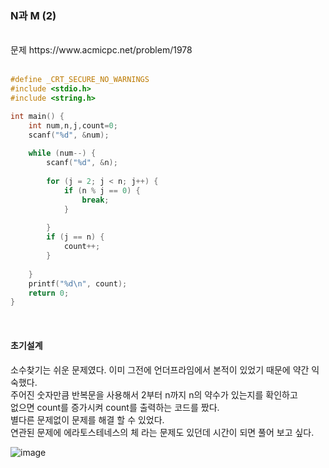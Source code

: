 ### N과 M (2)

<br>
문제 https://www.acmicpc.net/problem/1978
<br>
<br>

```C
#define _CRT_SECURE_NO_WARNINGS
#include <stdio.h>
#include <string.h> 

int main() {
	int num,n,j,count=0;
	scanf("%d", &num);
	
	while (num--) {
		scanf("%d", &n);
		
		for (j = 2; j < n; j++) {
			if (n % j == 0) {
				break;
			}
			
		}
		if (j == n) {
			count++;
		}
		
	}
	printf("%d\n", count);
	return 0;
}
```

<br>

#### 초기설계
소수찾기는 쉬운 문제였다. 이미 그전에 언더프라임에서 본적이 있었기 때문에 약간 익숙했다.<br>
주어진 숫자만큼 반복문을 사용해서 2부터 n까지 n의 약수가 있는지를 확인하고<br>
없으면 count를 증가시켜 count를 출력하는 코드를 짰다.<br>
별다른 문제없이 문제를 해결 할 수 있었다. <br>
연관된 문제에 에라토스테네스의 체 라는 문제도 있던데 시간이 되면 풀어 보고 싶다.<br>


![image](https://user-images.githubusercontent.com/84511374/139852555-63e47c3f-1185-43ca-a01d-08484bf4f5e4.png)


